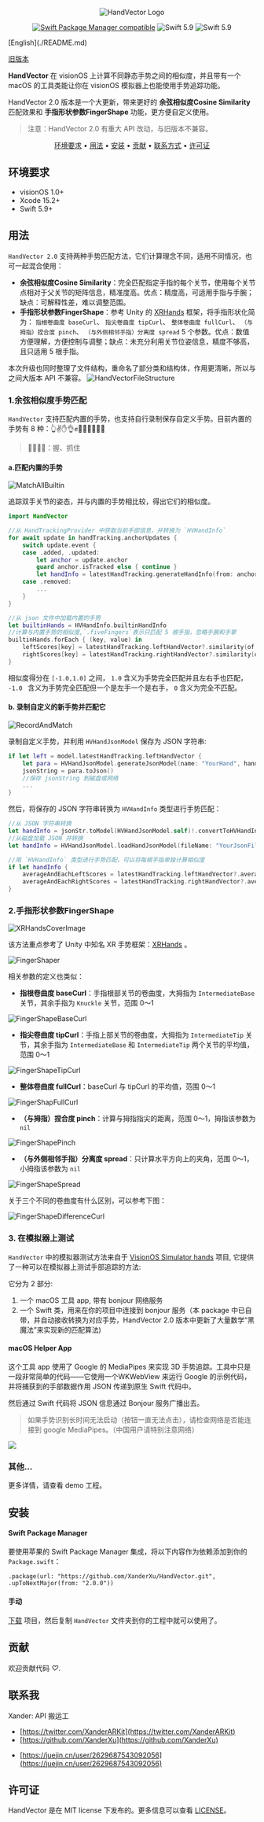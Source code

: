 <p align="center">
    <img src="Resources/HandVectorLogo.png" alt="HandVector Logo" title="HandVector" />
</p>
<p align="center">
  <a href="https://github.com/apple/swift-package-manager"><img alt="Swift Package Manager compatible" src="https://img.shields.io/badge/SPM-%E2%9C%93-brightgreen.svg?style=flat"/></a>
  <img src="https://img.shields.io/badge/Swift-5.9+-orange.svg" alt="Swift 5.9" />
  <img src="https://img.shields.io/badge/Platforms-visionOS-brightgreen?style=flat-square" alt="Swift 5.9" />
</p>
[English](./README.md)

[旧版本](./READMEv1/README_CN.md)

**HandVector** 在 visionOS 上计算不同静态手势之间的相似度，并且带有一个 macOS 的工具类能让你在 visionOS 模拟器上也能使用手势追踪功能。

HandVector 2.0 版本是一个大更新，带来更好的 **余弦相似度Cosine Similarity** 匹配效果和 **手指形状参数FingerShape** 功能，更方便自定义使用。

> 注意：HandVector 2.0 有重大 API 改动，与旧版本不兼容。

<p align="center">
    <a href="#requirements">环境要求</a> • <a href="#usage">用法</a> • <a href="#installation">安装</a> • <a href="#contribution">贡献</a> • <a href="#contact">联系方式</a> • <a href="#license-mit">许可证</a>
</p>


## 环境要求

- visionOS 1.0+
- Xcode 15.2+
- Swift 5.9+

## 用法

`HandVector 2.0` 支持两种手势匹配方法，它们计算理念不同，适用不同情况，也可一起混合使用：

* **余弦相似度Cosine Similarity**：完全匹配指定手指的每个关节，使用每个关节点相对于父关节的矩阵信息，精准度高。优点：精度高，可适用手指与手腕；缺点：可解释性差，难以调整范围。
* **手指形状参数FingerShape**：参考 Unity 的 [XRHands](https://docs.unity3d.com/Packages/com.unity.xr.hands@1.5/manual/index.html) 框架，将手指形状化简为： `指根卷曲度 baseCurl`、 `指尖卷曲度 tipCurl`、 `整体卷曲度 fullCurl`、 `（与拇指）捏合度 pinch`、 `（与外侧相邻手指）分离度 spread` 5 个参数。优点：数值方便理解，方便控制与调整；缺点：未充分利用关节位姿信息，精度不够高，且只适用 5 根手指。

本次升级也同时整理了文件结构，重命名了部分类和结构体，作用更清晰，所以与之间大版本 API 不兼容。
![HandVectorFileStructure](./Resources/HandVectorFileStructure.png)

### 1.余弦相似度手势匹配

`HandVector` 支持匹配内置的手势，也支持自行录制保存自定义手势。目前内置的手势有 8 种：👆✌️✋👌✊🤘🤙🫱🏿‍🫲🏻

> 🫱🏿‍🫲🏻：握、抓住

#### a.匹配内置的手势

![MatchAllBuiltin](./Resources/MatchAllBuiltin.gif)

追踪双手关节的姿态，并与内置的手势相比较，得出它们的相似度。

```swift
import HandVector

//从 HandTrackingProvider 中获取当前手部信息，并转换为 `HVHandInfo`
for await update in handTracking.anchorUpdates {
    switch update.event {
    case .added, .updated:
        let anchor = update.anchor
        guard anchor.isTracked else { continue }
        let handInfo = latestHandTracking.generateHandInfo(from: anchor)
    case .removed:
        ...
    }
}

//从 json 文件中加载内置的手势
let builtinHands = HVHandInfo.builtinHandInfo
//计算与内置手势的相似度,`.fiveFingers`表示只匹配 5 根手指，忽略手腕和手掌
builtinHands.forEach { (key, value) in
    leftScores[key] = latestHandTracking.leftHandVector?.similarity(of: .fiveFingers, to: value)
    rightScores[key] = latestHandTracking.rightHandVector?.similarity(of: .fiveFingers, to: value)
}
```

相似度得分在 `[-1.0,1.0]` 之间， `1.0` 含义为手势完全匹配并且左右手也匹配， `-1.0 ` 含义为手势完全匹配但一个是左手一个是右手， `0` 含义为完全不匹配。

#### b. 录制自定义的新手势并匹配它

![RecordAndMatch](./Resources/RecordAndMatch.gif)

录制自定义手势，并利用 `HVHandJsonModel` 保存为 JSON 字符串:

```swift
if let left = model.latestHandTracking.leftHandVector {
    let para = HVHandJsonModel.generateJsonModel(name: "YourHand", handVector: left)
    jsonString = para.toJson()
    //保存 jsonString 到磁盘或网络
    ...
}
```

然后，将保存的 JSON 字符串转换为 `HVHandInfo` 类型进行手势匹配：

```swift
//从 JSON 字符串转换
let handInfo = jsonStr.toModel(HVHandJsonModel.self)!.convertToHVHandInfo()
//从磁盘加载 JSON 并转换
let handInfo = HVHandJsonModel.loadHandJsonModel(fileName: "YourJsonFileName")!.convertToHVHandInfo()

//用 `HVHandInfo` 类型进行手势匹配，可以将每根手指单独计算相似度
if let handInfo {
    averageAndEachLeftScores = latestHandTracking.leftHandVector?.averageAndEachSimilarities(of: .fiveFingers, to: recordHand)
    averageAndEachRightScores = latestHandTracking.rightHandVector?.averageAndEachSimilarities(of: .fiveFingers, to: recordHand)
}

```

### 2.手指形状参数FingerShape

![XRHandsCoverImage](./Resources//UntityXRHandsCoverImage.png)

该方法重点参考了 Unity 中知名 XR 手势框架：[XRHands](https://docs.unity3d.com/Packages/com.unity.xr.hands@1.5/manual/index.html) 。

![FingerShaper](./Resources/FingerShaper.gif)

相关参数的定义也类似：

*  **指根卷曲度 baseCurl**：手指根部关节的卷曲度，大拇指为 `IntermediateBase` 关节，其余手指为 `Knuckle` 关节，范围 0～1

![FingerShapeBaseCurl](./Resources/FingerShapeBaseCurl.png)

*  **指尖卷曲度 tipCurl**：手指上部关节的卷曲度，大拇指为 `IntermediateTip` 关节，其余手指为 `IntermediateBase` 和 `IntermediateTip` 两个关节的平均值，范围 0～1

![FingerShapeTipCurl](./Resources/FingerShapeTipCurl.png)

* **整体卷曲度 fullCurl**：baseCurl 与 tipCurl 的平均值，范围 0～1

![FingerShapFullCurl](./Resources/FingerShapFullCurl.png)

* **（与拇指）捏合度 pinch**：计算与拇指指尖的距离，范围 0～1，拇指该参数为 `nil`

![FingerShapePinch](./Resources/FingerShapePinch.png)

* **（与外侧相邻手指）分离度 spread**：只计算水平方向上的夹角，范围 0～1，小拇指该参数为 `nil`

![FingerShapeSpread](./Resources/FingerShapeSpread.png)

关于三个不同的卷曲度有什么区别，可以参考下图：

![FingerShapeDifferenceCurl](./Resources/FingerShapeDifferenceCurl.png)

### 3. 在模拟器上测试

`HandVector` 中的模拟器测试方法来自于  [VisionOS Simulator hands](https://github.com/BenLumenDigital/VisionOS-SimHands) 项目,  它提供了一种可以在模拟器上测试手部追踪的方法:

它分为 2 部分:

1. 一个 macOS 工具 app, 带有 bonjour 网络服务
2. 一个 Swift 类，用来在你的项目中连接到 bonjour 服务（本 package 中已自带，并自动接收转换为对应手势，HandVector 2.0 版本中更新了大量数学“黑魔法”来实现新的匹配算法)

#### macOS Helper App

这个工具 app 使用了 Google 的 MediaPipes 来实现 3D 手势追踪。工具中只是一段非常简单的代码——它使用一个WKWebView 来运行 Google 的示例代码，并将捕获到的手部数据作用 JSON 传递到原生 Swift 代码中。

然后通过 Swift 代码将 JSON 信息通过 Bonjour 服务广播出去。

> 如果手势识别长时间无法启动（按钮一直无法点击），请检查网络是否能连接到 google MediaPipes。（中国用户请特别注意网络）

![](./Resources/handVectorTest.gif)

### 其他...

更多详情，请查看 demo 工程。



## 安装

#### Swift Package Manager

要使用苹果的 Swift Package Manager 集成，将以下内容作为依赖添加到你的 `Package.swift`：

```
.package(url: "https://github.com/XanderXu/HandVector.git", .upToNextMajor(from: "2.0.0"))
```

#### 手动

[下载](https://github.com/XanderXu/HandVector/archive/master.zip) 项目，然后复制 `HandVector` 文件夹到你的工程中就可以使用了。

## 贡献

欢迎贡献代码 *♡*.

## 联系我

Xander: API 搬运工

* [https://twitter.com/XanderARKit](https://twitter.com/XanderARKit)
* [https://github.com/XanderXu](https://github.com/XanderXu)

 - [https://juejin.cn/user/2629687543092056](https://juejin.cn/user/2629687543092056)

   

## 许可证

HandVector 是在 MIT license 下发布的。更多信息可以查看 [LICENSE](./LICENSE)。

